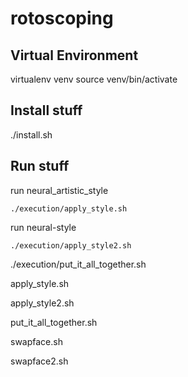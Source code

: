 # rotoscoping

## Virtual Environment
virtualenv venv
source venv/bin/activate

## Install stuff
./install.sh

## Run stuff
run neural_artistic_style

    ./execution/apply_style.sh

run neural-style

    ./execution/apply_style2.sh





./execution/put_it_all_together.sh

apply_style.sh

apply_style2.sh

put_it_all_together.sh

swapface.sh

swapface2.sh
